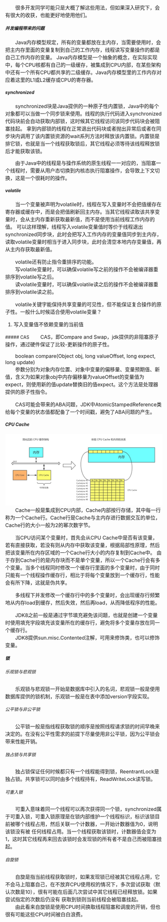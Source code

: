 <font size="3">
&emsp;&emsp;很多开发同学可能只是大概了解这些用法，但如果深入研究下，会有很大的收获，也能更好地使用他们。<br>
</font>

##### 并发编程带来的问题
<font size="3">
&emsp;&emsp;Java内存模型规定，所有的变量都放在主内存，当需要使用时，会把主内存里面的变量复制到自己的工作内存，线程读写变量操作的都是自己工作内存的变量。
Java内存模型是一个抽象的概念，在实际实现中，每个CPU核都有自己的一级缓存，被集成到CPU内部，在某些架构中还有一个所有CPU都共享的二级缓存。Java内存模型里的工作内存对应着这里的L1或L2缓存或CPU的寄存器。<br>
</font>

##### synchronized
<font size="3">
&emsp;&emsp;synchronized块是Java提供的一种原子性内置锁，Java中的每个对象都可以当做一个同步锁来使用。线程的执行代码进入synchronized代码块前会自动获取内部锁，这时候其它线程访问该同步代码块会被阻塞挂起。
拿到内部锁的线程在正常退出代码块或者抛出异常后或者在同步块内调用了该内置锁资源的wait系列方法时释放该内置锁。内置锁是排它锁，也就是当一个线程获取锁后，其它线程必须等待该线程释放锁后才能获取该锁。<br>

&emsp;&emsp;由于Java中的线程是与操作系统的原生线程一一对应的，当阻塞一个线程时，需要从用户态切换到内核态执行阻塞操作，会导致上下文切换，这是一个很耗时的操作。<br>
</font>
##### volatile
<font size="3">
&emsp;&emsp;当一个变量被声明为volatile时，线程在写入变量时不会把值缓存在寄存器或缓存中，而是会把值刷新回主内存。当其它线程读取该共享变量时，会从主内存重新获取最新值，而不是使用当前线程工作内存的值。
可以这样理解，线程写入volatile变量值时等价于线程退出synchronized同步块，此时会把写入工作内存的变量值同步到主内存，读取volatile变量时相当于进入同步块，此时会清空本地内存变量值，再从主内存获取最新值。<br>

&emsp;&emsp;volatile还有防止指令重排序的功能。<br>
&emsp;&emsp;写volatile变量时，可以确保volatile写之前的操作不会被编译器重排序到volatile写之后。<br>
&emsp;&emsp;读volatile变量时，可以确保volatile读之后的操作不会被编译器重排序到volatile读之前。<br>

&emsp;&emsp;volatile关键字能保持共享变量的可见性，但不能保证复合操作的原子性。一般什么时候适合使用volatile变量？<br>

1. 写入变量值不依赖变量的当前值<br>
</font>
##### CAS
<font size="3">
&emsp;&emsp;CAS，即Compare and Swap，jdk提供的非阻塞原子操作，通过硬件保证了比较-更新操作的原子性。<br>

&emsp;&emsp;boolean compare(Object obj, long valueOffset, long expect, long update)<br>
&emsp;&emsp;参数分别为对象内存位置、对象中变量的偏移量、变量预期值、新值，含义为如果对象obj中内存偏移量为valueOffset的变量值为expect，则使用新的值update替换旧的值expect。这个方法是处理器提供的原子性指令。<br>

&emsp;&emsp;CAS可能会带来的ABA问题，JDK中AtomicStampedReference类给每个变量的状态值都配备了一个时间戳，避免了ABA问题的产生。<br>
</font>

##### CPU Cache
![](../assets/images/20200905/001.png)
<font size="3">
&emsp;&emsp;Cache一般是集成到CPU内部，Cache内部按行存储，其中每一行称为一个Cache行。Cache行是Cache与主内存进行数据交互的单位，Cache行的大小一般为2的幂次数字节。<br>

&emsp;&emsp;当CPU访问某个变量时，首先会从CPU Cache中是否有该变量，若有直接获取，若没有则从内存中获取该变量，根据局部性原理，然后把该变量所在内存区域的一个Cache行大小的内存复制到Cache中。
由于存到Cache行的是内存块而不是单个变量，所以一个Cache行会有多个变量。当多个线程同时修改一个缓存行里面的多个变量时，由于同时只能有一个线程操作缓存行，相比于将每个变量放到一个缓存行，性能会有所下降，这就是伪共享。

&emsp;&emsp;多线程下并发修改一个缓存行中的多个变量时，会出现缓存行频繁地从内存load到缓存，然后失效，然后再load，从而降低程序的性能。<br>

&emsp;&emsp;JDK8之前一般是通过字节填充避免该问题，也就是创建一个变量时使用填充字段填充该变量所在的缓存行，避免将多个变量存放在同一个缓存行。<br>
&emsp;&emsp;JDK8提供sun.misc.Contented注解，可用来修饰类，也可以修饰变量。
</font>
##### 锁
###### 乐观锁与悲观锁
<font size="3">
&emsp;&emsp;乐观锁与悲观锁一开始是数据库中引入的名词，悲观锁一般是使用数据库提供的锁机制，乐观锁一般是在表中添加version字段实现。<br>
</font>

###### 公平锁与非公平锁
<font size="3">
&emsp;&emsp;公平锁一般是指线程获取锁的顺序是按照线程请求锁的时间早晚来决定的。在没有公平性需求的前提下尽量使用非公平锁，因为公平锁会带来性能开销。<br>
</font>

###### 独占锁与共享锁
<font size="3">
&emsp;&emsp;独占锁保证任何时候都只有一个线程能得到锁，ReentrantLock是独占锁。共享锁可以同时由多个线程持有，ReadWriteLock读写锁。<br>
</font>

###### 可重入锁
<font size="3">
&emsp;&emsp;可重入意味着同一个线程可以再次获得同一个锁，synchronized属于可重入锁，可重入锁原理是在锁内部维护一个线程标识，标识该锁目前被哪个线程占用，然后关联一个计数器，一开始计数器值为0，说明该锁没有被
任何线程占用。当一个线程获取该锁时，计数器值会变为1，这时其它线程再来回去该锁时会发现锁的所有者不是自己而被阻塞挂起。<br>
</font>

###### 自旋锁
<font size="3">
&emsp;&emsp;自旋是指当前线程获取锁时，如果发现锁已经被其它线程占用，它不会马上阻塞自己，在不放弃CPU使用权的情况下，多次尝试获取（默认次数是10），很有可能在后面几次尝试中其它线程已经释放锁。如果尝试指定的次数后仍没有
获取到锁则当前线程会被阻塞挂起。<br>
&emsp;&emsp;由此看来自旋锁是使用CPU时间换取线程阻塞和调度的开销，但也很有可能这些CPU时间被白白浪费。
</font>

